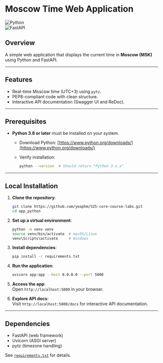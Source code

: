 # Moscow Time Web Application

![Python](https://img.shields.io/badge/Python-3.8%2B-blue)  
![FastAPI](https://img.shields.io/badge/Framework-FastAPI-green)  

## Overview

A simple web application that displays the current time in **Moscow (MSK)** using Python and FastAPI.  

---

## Features  

- Real-time Moscow time (UTC+3) using `pytz`.  
- PEP8-compliant code with clean structure.  
- Interactive API documentation (Swagger UI and ReDoc).  

---

## Prerequisites  

- **Python 3.8 or later** must be installed on your system.  
  - Download Python: [https://www.python.org/downloads/](https://www.python.org/downloads/)  
  - Verify installation:  

    ```bash
    python --version  # Should return "Python 3.x.x"
    ```

---

## Local Installation  

1. **Clone the repository**:  

   ```bash
   git clone https://github.com/yeaphm/S25-core-course-labs.git
   cd app_python
   ```

2. **Set up a virtual environment**:  

   ```bash
   python -m venv venv
   source venv/bin/activate  # macOS/Linux
   venv\Scripts\activate     # Windows
   ```

3. **Install dependencies**:  

   ```bash
   pip install -r requirements.txt
   ```

4. **Run the application**:  

   ```bash
   uvicorn app:app --host 0.0.0.0 --port 5000
   ```

5. **Access the app**:  
   Open `http://localhost:5000` in your browser.  

6. **Explore API docs**:  
   Visit `http://localhost:5000/docs` for interactive API documentation.  

---

## Dependencies  

- FastAPI (web framework)  
- Uvicorn (ASGI server)  
- pytz (timezone handling)  

See [`requirements.txt`](./requirements.txt) for details.

